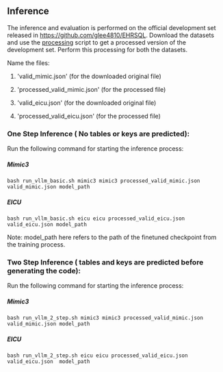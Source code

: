## Inference 
The inference and evaluation is performed on the official development set released in https://github.com/glee4810/EHRSQL.
Download the datasets and use the [processing](process.py) script to get a processed version of the development set. Perform this processing for both the datasets. 

Name the files: 
1. 'valid_mimic.json' (for the downloaded original file)
2. 'processed_valid_mimic.json' (for the processed file)

1. 'valid_eicu.json' (for the downloaded original file)
2. 'processed_valid_eicu.json' (for the processed file)


### One Step Inference ( No tables or keys are predicted):
Run the following command for starting the inference process: 

##### Mimic3
```
bash run_vllm_basic.sh mimic3 mimic3 processed_valid_mimic.json valid_mimic.json model_path
```

##### EICU
```
bash run_vllm_basic.sh eicu eicu processed_valid_eicu.json valid_eicu.json model_path
```

Note: model_path here refers to the path of the finetuned checkpoint from the training process. 


### Two Step Inference ( tables and keys are predicted before generating the code):
Run the following command for starting the inference process: 

##### Mimic3
```
bash run_vllm_2_step.sh mimic3 mimic3 processed_valid_mimic.json valid_mimic.json model_path
```

##### EICU
```
bash run_vllm_2_step.sh eicu eicu processed_valid_eicu.json valid_eicu.json  model_path
```
